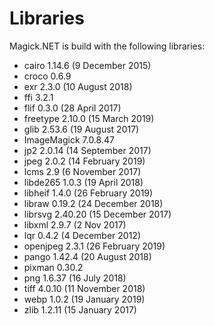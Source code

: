# Libraries
Magick.NET is build with the following libraries:

- cairo 1.14.6 (9 December 2015)
- croco 0.6.9
- exr 2.3.0 (10 August 2018)
- ffi 3.2.1
- flif 0.3.0 (28 April 2017)
- freetype 2.10.0 (15 March 2019)
- glib 2.53.6 (19 August 2017)
- ImageMagick 7.0.8.47
- jp2 2.0.14 (14 September 2017)
- jpeg 2.0.2 (14 February 2019)
- lcms 2.9 (6 November 2017)
- libde265 1.0.3 (19 April 2018)
- libheif 1.4.0 (26 February 2019)
- libraw 0.19.2 (24 December 2018)
- librsvg 2.40.20 (15 December 2017)
- libxml 2.9.7 (2 Nov 2017)
- lqr 0.4.2 (4 December 2012)
- openjpeg 2.3.1 (26 February 2019)
- pango 1.42.4 (20 August 2018)
- pixman 0.30.2
- png 1.6.37 (16 July 2018)
- tiff 4.0.10 (11 November 2018)
- webp 1.0.2 (19 January 2019)
- zlib 1.2.11 (15 January 2017)
